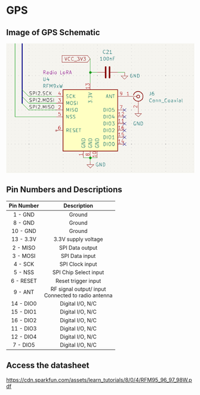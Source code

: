 # GPS

## Image of GPS Schematic

![Image of the GPS Schematic](./Images/gps.png)

## Pin Numbers and Descriptions

| Pin Number| Description|
|:---------:|:---------:|
| 1 - GND |Ground|
| 8 - GND|Ground|
| 10 - GND|Ground|
|13 - 3.3V| 3.3V supply voltage|
| 2 - MISO |SPI Data output|
| 3 - MOSI |SPI Data input|
| 4 - SCK |SPI Clock input|
| 5 - NSS |SPI Chip Select input|
| 6 - RESET | Reset trigger input|
|9 - ANT| RF signal output/ input<br>Connected to radio antenna|
|14 - DIO0|Digital I/O, N/C|
|15 - DIO1|Digital I/O, N/C|
|16 - DIO2|Digital I/O, N/C|
|11 - DIO3|Digital I/O, N/C|
|12 - DIO4|Digital I/O, N/C|
| 7 - DIO5 | Digital I/O, N/C|

## Access the datasheet
<https://cdn.sparkfun.com/assets/learn_tutorials/8/0/4/RFM95_96_97_98W.pdf>